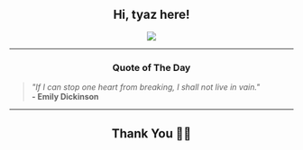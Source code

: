 <h2 align="center"> Hi, tyaz here!</h2>

<p align="center">
<a href="https://github.com/tyazx" alt="github streak"><img src="https://dvst-streak.herokuapp.com/?user=tyazx&theme=tokyonight&fire=DD472C"></a>
</p>

<hr>
<h3 align="center">Quote of The Day</h3>
<p align="center">
<blockquote>
<i>"If I can stop one heart from breaking, I shall not live in vain."</i>
<br>
<b>- Emily Dickinson</b>
</blockquote>
</p>


<hr>
<h2 align="center">Thank You 🙏🏼</h2>
